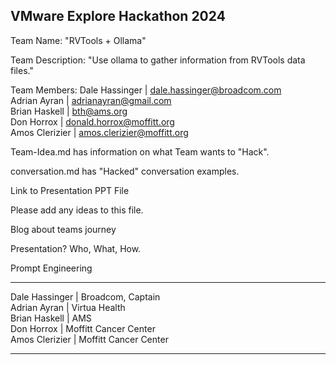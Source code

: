 ## VMware Explore Hackathon 2024

Team Name: "RVTools + Ollama"

Team Description: "Use ollama to gather information from RVTools data files."

Team Members:
Dale Hassinger | dale.hassinger@broadcom.com  
Adrian Ayran   | adrianayran@gmail.com  
Brian Haskell  | bth@ams.org  
Don Horrox     | donald.horrox@moffitt.org  
Amos Clerizier | amos.clerizier@moffitt.org  

Team-Idea.md has information on what Team wants to "Hack".

conversation.md has "Hacked" conversation examples.

Link to Presentation PPT File

Please add any ideas to this file.

Blog about teams journey

Presentation?
Who, What, How.

Prompt Engineering

---

Dale Hassinger | Broadcom, Captain  
Adrian Ayran | Virtua Health  
Brian Haskell | AMS  
Don Horrox | Moffitt Cancer Center  
Amos Clerizier | Moffitt Cancer Center  

---
